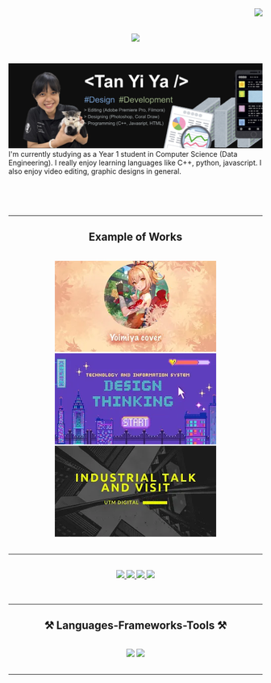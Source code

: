 <img align="right" src="https://visitor-badge.laobi.icu/badge?page_id=Bomi3002.Bomi3002" />

<h1 align="center">
    <img src="https://readme-typing-svg.herokuapp.com/?font=Righteous&size=35&center=true&vCenter=true&width=500&height=70&duration=4000&lines=Hi+There!+👋;+I'm+Yi+Ya!;" />
</h1>
<br>
<img src="https://github.com/Bomi3002/Bomi3002/blob/main/assets/poster.jpg" />
I'm currently studying as a Year 1 student in Computer Science (Data Engineering). I really enjoy learning languages like C++, python, javascript. I also enjoy video editing, graphic designs in general. 

<br/><br/><br/>

<!-- BEGIN YOUTUBE-CARDS -->
<!-- END YOUTUBE-CARDS -->

 <hr/>
 
<h2 align="center">Example of Works</h2>
<br/>
<div align="center">
    <a href="https://youtu.be/37jqo4ZDLRo?si=-6omHDQ-EWfRKdAW">
    <img src="https://github.com/Bomi3002/Bomi3002/blob/main/assets/RVCmodel.webp" />
    </a>
    <a href="https://youtu.be/3LwY1RRxxFM?si=VEN5fKXQvsghQ8l9">
    <img src="https://github.com/Bomi3002/Bomi3002/blob/main/assets/DesignThinking.webp" />
    </a>
    <a href="https://youtu.be/3LwY1RRxxFM?si=VEN5fKXQvsghQ8l9">
    <img src="https://github.com/Bomi3002/Bomi3002/blob/main/assets/IndustryTalk.webp" />
    </a>
</div>

<br/>
<hr/>


  <br>
 </div>
 
<div align="center"> 
    <a href="https://youtube.com/@San30025?si=v3GXAImTjkmAvM4y">
    <img src="https://img.shields.io/badge/YouTube-FF0000?style=for-the-badge&logo=youtube&logoColor=white" />
  </a>
  <a href="https://discordapp.com/users/shayan_duck">
    <img src="https://img.shields.io/badge/Discord-7289DA?style=for-the-badge&logo=discord&logoColor=white" />
  </a>
  <a href="https://www.instagram.com/y1yaa_?igsh=OGQ5ZDc2ODk2ZA%3D%3D&utm_source=qr">
     <img src="https://img.shields.io/badge/Instagram-E4405F?style=for-the-badge&logo=instagram&logoColor=white" /> 
  </a>
      <a href="mailto:tanyiya04@gmail.com">
    <img src="https://img.shields.io/badge/Gmail-333333?style=for-the-badge&logo=gmail&logoColor=red" />
  </a>
</div>
  <br/><br/>

 <hr/>
 
<h2 align="center">⚒️ Languages-Frameworks-Tools ⚒️</h2>
<br/>
<div align="center">
    <img src="https://skillicons.dev/icons?i=react,bootstrap,mui,html,css,vscode,github,figma,tailwind,git,r" />
    <img src="https://skillicons.dev/icons?i=nodejs,python,javascript,typescript,express,firebase,mongodb,c,java,nextjs,mysql,flask" /><br>
</div>

<br/>
<hr/>
